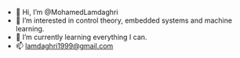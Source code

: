 - 👋 Hi, I’m @MohamedLamdaghri
- 👀 I’m interested in control theory, embedded systems and machine learning.
- 🌱 I’m currently learning everything I can.
- 📫 lamdaghri1999@gmail.com

<!---
MohamedLamdaghri/MohamedLamdaghri is a ✨ special ✨ repository because its `README.md` (this file) appears on your GitHub profile.
You can click the Preview link to take a look at your changes.
--->
